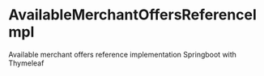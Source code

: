 # AvailableMerchantOffersReferenceImpl
Available merchant offers reference implementation
Springboot with Thymeleaf
